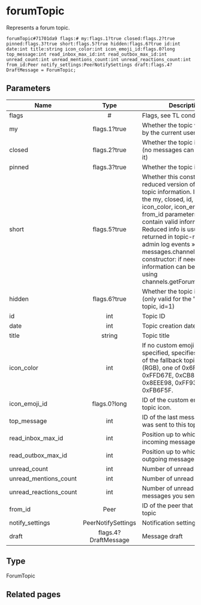 # forumTopic
Represents a forum topic.

```
forumTopic#71701da9 flags:# my:flags.1?true closed:flags.2?true pinned:flags.3?true short:flags.5?true hidden:flags.6?true id:int date:int title:string icon_color:int icon_emoji_id:flags.0?long top_message:int read_inbox_max_id:int read_outbox_max_id:int unread_count:int unread_mentions_count:int unread_reactions_count:int from_id:Peer notify_settings:PeerNotifySettings draft:flags.4?DraftMessage = ForumTopic;
```

## Parameters
| Name | Type | Description |
| ---- | :----: | ----------- |
| flags | # | Flags, see TL conditional fields |
| my | flags.1?true | Whether the topic was created by the current user |
| closed | flags.2?true | Whether the topic is closed (no messages can be sent to it) |
| pinned | flags.3?true | Whether the topic is pinned |
| short | flags.5?true | Whether this constructor is a reduced version of the full topic information. If set, only the my, closed, id, date, title, icon_color, icon_emoji_id and from_id parameters will contain valid information. Reduced info is usually only returned in topic-related admin log events » and in the messages.channelMessages constructor: if needed, full information can be fetched using channels.getForumTopicsByID. |
| hidden | flags.6?true | Whether the topic is hidden (only valid for the "General" topic, id=1) |
| id | int | Topic ID |
| date | int | Topic creation date |
| title | string | Topic title |
| icon_color | int | If no custom emoji icon is specified, specifies the color of the fallback topic icon (RGB), one of 0x6FB9F0, 0xFFD67E, 0xCB86DB, 0x8EEE98, 0xFF93B2, or 0xFB6F5F. |
| icon_emoji_id | flags.0?long | ID of the custom emoji used as topic icon. |
| top_message | int | ID of the last message that was sent to this topic |
| read_inbox_max_id | int | Position up to which all incoming messages are read. |
| read_outbox_max_id | int | Position up to which all outgoing messages are read. |
| unread_count | int | Number of unread messages |
| unread_mentions_count | int | Number of unread mentions |
| unread_reactions_count | int | Number of unread reactions to messages you sent |
| from_id | Peer | ID of the peer that created the topic |
| notify_settings | PeerNotifySettings | Notification settings |
| draft | flags.4?DraftMessage | Message draft |


## Type
ForumTopic

## Related pages
